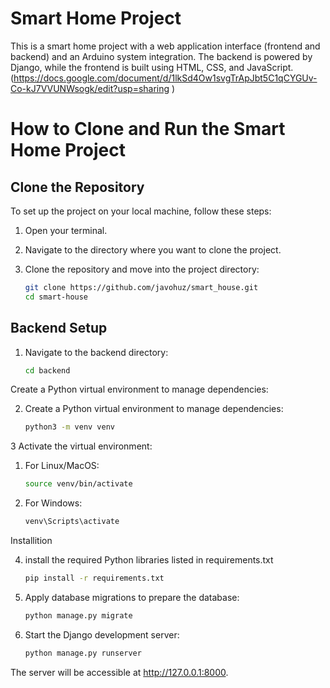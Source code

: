 # Smart Home Project

This is a smart home project with a web application interface (frontend and backend) and an Arduino system integration. The backend is powered by Django, while the frontend is built using HTML, CSS, and JavaScript.
(https://docs.google.com/document/d/1lkSd4Ow1svgTrApJbt5C1qCYGUv-Co-kJ7VVUNWsogk/edit?usp=sharing )


# How to Clone and Run the Smart Home Project

## Clone the Repository
To set up the project on your local machine, follow these steps:

1. Open your terminal.
2. Navigate to the directory where you want to clone the project.
3. Clone the repository and move into the project directory:

   ```bash
   git clone https://github.com/javohuz/smart_house.git
   cd smart-house


## Backend Setup

1. Navigate to the backend directory:

   ```bash
   cd backend
Create a Python virtual environment to manage dependencies:

2. Create a Python virtual environment to manage dependencies:

   ```bash
   python3 -m venv venv


3 Activate the virtual environment:

1. For Linux/MacOS:

    ```bash
    source venv/bin/activate
    
2. For Windows:

    ```bash
    venv\Scripts\activate

Installition

4. install the required Python libraries listed in requirements.txt

   ```bash
   pip install -r requirements.txt

5. Apply database migrations to prepare the database:

   ```bash
   python manage.py migrate

6. Start the Django development server:

   ```bash
   python manage.py runserver


The server will be accessible at http://127.0.0.1:8000.
